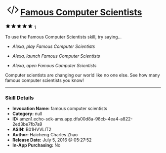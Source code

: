 # &nbsp;<img src="skill_icon" alt="Famous Computer Scientists icon" width="36"> [Famous Computer Scientists](http://alexa.amazon.com/#skills/amzn1.echo-sdk-ams.app.dfa00d8a-98cb-4ea4-a822-2ed3be7fb7a9)
![5 stars](../../images/ic_star_black_18dp_1x.png)![5 stars](../../images/ic_star_black_18dp_1x.png)![5 stars](../../images/ic_star_black_18dp_1x.png)![5 stars](../../images/ic_star_black_18dp_1x.png)![5 stars](../../images/ic_star_black_18dp_1x.png) 1

To use the Famous Computer Scientists skill, try saying...

* *Alexa, play Famous Computer Scientists*

* *Alexa, launch Famous Computer Scientists*

* *Alexa, open Famous Computer Scientists*

Computer scientists are changing our world like no one else. See how many famous computer scientists you know!

***

### Skill Details

* **Invocation Name:** famous computer scientists
* **Category:** null
* **ID:** amzn1.echo-sdk-ams.app.dfa00d8a-98cb-4ea4-a822-2ed3be7fb7a9
* **ASIN:** B01HVVLIT2
* **Author:** Haicheng Charles Zhao
* **Release Date:** July 5, 2016 @ 05:27:52
* **In-App Purchasing:** No
